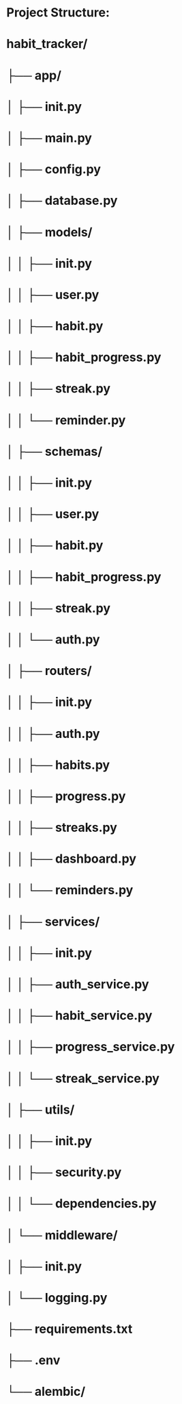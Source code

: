 # Project Structure:
# habit_tracker/
# ├── app/
# │   ├── __init__.py
# │   ├── main.py
# │   ├── config.py
# │   ├── database.py
# │   ├── models/
# │   │   ├── __init__.py
# │   │   ├── user.py
# │   │   ├── habit.py
# │   │   ├── habit_progress.py
# │   │   ├── streak.py
# │   │   └── reminder.py
# │   ├── schemas/
# │   │   ├── __init__.py
# │   │   ├── user.py
# │   │   ├── habit.py
# │   │   ├── habit_progress.py
# │   │   ├── streak.py
# │   │   └── auth.py
# │   ├── routers/
# │   │   ├── __init__.py
# │   │   ├── auth.py
# │   │   ├── habits.py
# │   │   ├── progress.py
# │   │   ├── streaks.py
# │   │   ├── dashboard.py
# │   │   └── reminders.py
# │   ├── services/
# │   │   ├── __init__.py
# │   │   ├── auth_service.py
# │   │   ├── habit_service.py
# │   │   ├── progress_service.py
# │   │   └── streak_service.py
# │   ├── utils/
# │   │   ├── __init__.py
# │   │   ├── security.py
# │   │   └── dependencies.py
# │   └── middleware/
# │       ├── __init__.py
# │       └── logging.py
# ├── requirements.txt
# ├── .env
# └── alembic/
